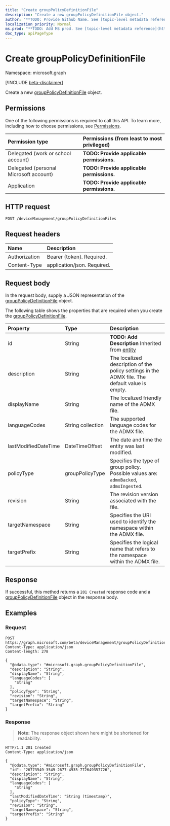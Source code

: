 ```yaml
---
title: "Create groupPolicyDefinitionFile"
description: "Create a new groupPolicyDefinitionFile object."
author: "**TODO: Provide Github Name. See [topic-level metadata reference](https://msgo.azurewebsites.net/add/document/guidelines/metadata.html#topic-level-metadata)**"
localization_priority: Normal
ms.prod: "**TODO: Add MS prod. See [topic-level metadata reference](https://msgo.azurewebsites.net/add/document/guidelines/metadata.html#topic-level-metadata)**"
doc_type: apiPageType
---
```


# Create groupPolicyDefinitionFile
Namespace: microsoft.graph

[!INCLUDE [beta-disclaimer](../../includes/beta-disclaimer.md)]

Create a new [groupPolicyDefinitionFile](../resources/grouppolicydefinitionfile.md) object.

## Permissions
One of the following permissions is required to call this API. To learn more, including how to choose permissions, see [Permissions](/graph/permissions-reference).

|Permission type|Permissions (from least to most privileged)|
|:---|:---|
|Delegated (work or school account)|**TODO: Provide applicable permissions.**|
|Delegated (personal Microsoft account)|**TODO: Provide applicable permissions.**|
|Application|**TODO: Provide applicable permissions.**|

## HTTP request

<!-- {
  "blockType": "ignored"
}
-->
``` http
POST /deviceManagement/groupPolicyDefinitionFiles
```

## Request headers
|Name|Description|
|:---|:---|
|Authorization|Bearer {token}. Required.|
|Content-Type|application/json. Required.|

## Request body
In the request body, supply a JSON representation of the [groupPolicyDefinitionFile](../resources/grouppolicydefinitionfile.md) object.

The following table shows the properties that are required when you create the [groupPolicyDefinitionFile](../resources/grouppolicydefinitionfile.md).

|Property|Type|Description|
|:---|:---|:---|
|id|String|**TODO: Add Description** Inherited from [entity](../resources/entity.md)|
|description|String|The localized description of the policy settings in the ADMX file. The default value is empty.|
|displayName|String|The localized friendly name of the ADMX file.|
|languageCodes|String collection|The supported language codes for the ADMX file.|
|lastModifiedDateTime|DateTimeOffset|The date and time the entity was last modified.|
|policyType|groupPolicyType|Specifies the type of group policy. Possible values are: `admxBacked`, `admxIngested`.|
|revision|String|The revision version associated with the file.|
|targetNamespace|String|Specifies the URI used to identify the namespace within the ADMX file.|
|targetPrefix|String|Specifies the logical name that refers to the namespace within the ADMX file.|



## Response

If successful, this method returns a `201 Created` response code and a [groupPolicyDefinitionFile](../resources/grouppolicydefinitionfile.md) object in the response body.

## Examples

### Request
<!-- {
  "blockType": "request",
  "name": "create_grouppolicydefinitionfile_from_"
}
-->
``` http
POST https://graph.microsoft.com/beta/deviceManagement/groupPolicyDefinitionFiles
Content-Type: application/json
Content-length: 278

{
  "@odata.type": "#microsoft.graph.groupPolicyDefinitionFile",
  "description": "String",
  "displayName": "String",
  "languageCodes": [
    "String"
  ],
  "policyType": "String",
  "revision": "String",
  "targetNamespace": "String",
  "targetPrefix": "String"
}
```


### Response
>**Note:** The response object shown here might be shortened for readability.
<!-- {
  "blockType": "response",
  "truncated": true,
  "@odata.type": "microsoft.graph.groupPolicyDefinitionFile"
}
-->
``` http
HTTP/1.1 201 Created
Content-Type: application/json

{
  "@odata.type": "#microsoft.graph.groupPolicyDefinitionFile",
  "id": "26773549-3549-2677-4935-772649357726",
  "description": "String",
  "displayName": "String",
  "languageCodes": [
    "String"
  ],
  "lastModifiedDateTime": "String (timestamp)",
  "policyType": "String",
  "revision": "String",
  "targetNamespace": "String",
  "targetPrefix": "String"
}
```


